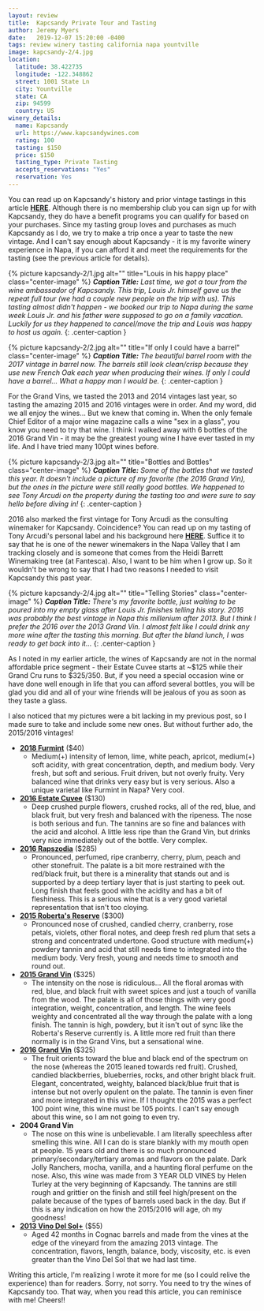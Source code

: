 ```yaml
---
layout: review
title:  Kapcsandy Private Tour and Tasting
author: Jeremy Myers
date:   2019-12-07 15:20:00 -0400
tags: review winery tasting california napa yountville
image: kapcsandy-2/4.jpg
location:
  latitude: 38.422735
  longitude: -122.348862
  street: 1001 State Ln
  city: Yountville
  state: CA
  zip: 94599
  country: US
winery_details:
  name: Kapcsandy
  url: https://www.kapcsandywines.com
  rating: 100
  tasting: $150
  price: $150
  tasting_type: Private Tasting
  accepts_reservations: "Yes" 
  reservation: Yes
---
```

You can read up on Kapcsandy's history and prior vintage tastings in this article [**HERE**](https://www.winesbyjeremy.com/2018/07/21/kapcsandy_private_tasting.html).  Although there is no membership club you can sign up for with Kapcsandy, they do have a benefit programs you can qualify for based on your purchases.  Since my tasting group loves and purchases as much Kapcsandy as I do, we try to make a trip once a year to taste the new vintage.  And I can't say enough about Kapcsandy - it is my favorite winery experience in Napa, if you can afford it and meet the requirements for the tasting (see the previous article for details).  

{% picture kapcsandy-2/1.jpg alt="" title="Louis in his happy place" class="center-image" %}
***Caption Title:*** *Last time, we got a tour from the wine ambassador of Kapcsandy.  This trip, Louis Jr. himself gave us the repeat full tour (we had a couple new people on the trip with us).  This tasting almost didn't happen - we booked our trip to Napa during the same week Louis Jr. and his father were supposed to go on a family vacation.  Luckily for us they happened to cancel/move the trip and Louis was happy to host us again.*
{: .center-caption }

{% picture kapcsandy-2/2.jpg alt="" title="If only I could have a barrel" class="center-image" %}
***Caption Title:*** *The beautiful barrel room with the 2017 vintage in barrel now.  The barrels still look clean/crisp because they use new French Oak each year when producing their wines.  If only I could have a barrel...  What a happy man I would be.*
{: .center-caption }

For the Grand Vins, we tasted the 2013 and 2014 vintages last year, so tasting the amazing 2015 and 2016 vintages were in order.  And my word, did we all enjoy the wines...  But we knew that coming in.  When the only female Chief Editor of a major wine magazine calls a wine "sex in a glass", you know you need to try that wine.  I think I walked away with 6 bottles of the 2016 Grand Vin - it may be the greatest young wine I have ever tasted in my life.  And I have tried many 100pt wines before.  

{% picture kapcsandy-2/3.jpg alt="" title="Bottles and Bottles" class="center-image" %}
***Caption Title:*** *Some of the bottles that we tasted this year.  It doesn't include a picture of my favorite (the 2016 Grand Vin), but the ones in the picture were still really good bottles.  We happened to see Tony Arcudi on the property during the tasting too and were sure to say hello before diving in!*
{: .center-caption }

2016 also marked the first vintage for Tony Arcudi as the consulting winemaker for Kapcsandy.  Coincidence?  You can read up on my tasting of Tony Arcudi's personal label and his background here [**HERE**](https://www.winesbyjeremy.com/2019/07/27/tony_arcudi_private_tasting.html).  Suffice it to say that he is one of the newer winemakers in the Napa Valley that I am tracking closely and is someone that comes from the Heidi Barrett Winemaking tree (at Fantesca).  Also, I want to be him when I grow up.  So it wouldn't be wrong to say that I had two reasons I needed to visit Kapcsandy this past year.  

{% picture kapcsandy-2/4.jpg alt="" title="Telling Stories" class="center-image" %}
***Caption Title:*** *There's my favorite bottle, just waiting to be poured into my empty glass after Louis Jr. finishes telling his story.  2016 was probably the best vintage in Napa this millenium after 2013.  But I think I prefer the 2016 over the 2013 Grand Vin.  I almost felt like I could drink any more wine after the tasting this morning.  But after the bland lunch, I was ready to get back into it...*
{: .center-caption }

As I noted in my earlier article, the wines of Kapcsandy are not in the normal affordable price segment - their Estate Cuvee starts at ~$125 while their Grand Cru runs to $325/350.  But, if you need a special occasion wine or have done well enough in life that you can afford several bottles, you will be glad you did and all of your wine friends will be jealous of you as soon as they taste a glass.

I also noticed that my pictures were a bit lacking in my previous post, so I made sure to take and include some new ones.  But without further ado, the 2015/2016 vintages!

* [**2018 Furmint**](https://www.kapcsandywines.com/wines/2018-Furmint) ($40)
  * Medium(+) intensity of lemon, lime, white peach, apricot, medium(+) soft acidity, with great concentration, depth, and medium body.  Very fresh, but soft and serious.  Fruit driven, but not overly fruity.  Very balanced wine that drinks very easy but is very serious.  Also a unique varietal like Furmint in Napa?  Very cool.
* [**2016 Estate Cuvee**](https://www.kapcsandywines.com/wines/2016-Estate-Cuv-e-Cabernet-Sauvignon) ($130)
  * Deep crushed purple flowers, crushed rocks, all of the red, blue, and black fruit, but very fresh and balanced with the ripeness.  The nose is both serious and fun.  The tannins are so fine and balances with the acid and alcohol.  A little less ripe than the Grand Vin, but drinks very nice immediately out of the bottle.  Very complex.
* [**2016 Rapszodia**](https://www.kapcsandywines.com/wines/2016-Rapszodia) ($285)
  * Pronounced, perfumed, ripe cranberry, cherry, plum, peach and other stonefruit.  The palate is a bit more restrained with the red/black fruit, but there is a minerality that stands out and is supported by a deep tertiary layer that is just starting to peek out.  Long finish that feels good with the acidity and has a bit of fleshiness.  This is a serious wine that is a very good varietal representation that isn't too cloying.
* [**2015 Roberta's Reserve**](https://www.kapcsandywines.com/wines/2015-Roberta-s-Reserve) ($300)
  * Pronounced nose of crushed, candied cherry, cranberry, rose petals, violets, other floral notes, and deep fresh red plum that sets a strong and concentrated undertone.  Good structure with medium(+) powdery tannin and acid that still needs time to integrated into the medium body.  Very fresh, young and needs time to smooth and round out.
* [**2015 Grand Vin**](https://www.kapcsandywines.com/wines/2015-Cabernet-Sauvignon-Grand-Vin) ($325)
  * The intensity on the nose is ridiculous...  All the floral aromas with red, blue, and black fruit with sweet spices and just a touch of vanilla from the wood.  The palate is all of those things with very good integration, weight, concentration, and length.  The wine feels weighty and concentrated all the way through the palate with a long finish.  The tannin is high, powdery, but it isn't out of sync like the Roberta's Reserve currently is.  A little more red fruit than there normally is in the Grand Vins, but a sensational wine.
* [**2016 Grand Vin**](https://www.kapcsandywines.com/wines/2016-Cabernet-Sauvignon-Grand-Vin) ($325)
  * The fruit orients toward the blue and black end of the spectrum on the nose (whereas the 2015 leaned towards red fruit).  Crushed, candied blackberries, blueberries, rocks, and other bright black fruit.  Elegant, concentrated, weighty, balanced black/blue fruit that is intense but not overly opulent on the palate.  The tannin is even finer and more integrated in this wine.  If I thought the 2015 was a perfect 100 point wine, this wine must be 105 points.  I can't say enough about this wine, so I am not going to even try.
* **2004 Grand Vin**
  * The nose on this wine is unbelievable.  I am literally speechless after smelling this wine.  All I can do is stare blankly with my mouth open at people.  15 years old and there is so much pronounced primary/secondary/tertiary aromas and flavors on the palate.  Dark Jolly Ranchers, mocha, vanilla, and a haunting floral perfume on the nose.  Also, this wine was made from 3 YEAR OLD VINES by Helen Turley at the very beginning of Kapcsandy.  The tannins are still rough and grittier on the finish and still feel high/present on the palate because of the types of barrels used back in the day.  But if this is any indication on how the 2015/2016 will age, oh my goodness!
* [**2013 Vino Del Sol+**](https://www.kapcsandywines.com/wines/2013-Vino-del-Sol) ($55)
  * Aged 42 months in Cognac barrels and made from the vines at the edge of the vineyard from the amazing 2013 vintage.  The concentration, flavors, length, balance, body, viscosity, etc. is even greater than the Vino Del Sol that we had last time.

Writing this article, I'm realizing I wrote it more for me (so I could relive the experience) than for readers.  Sorry, not sorry.  You need to try the wines of Kapcsandy too.  That way, when you read this article, you can reminisce with me!  Cheers!!
